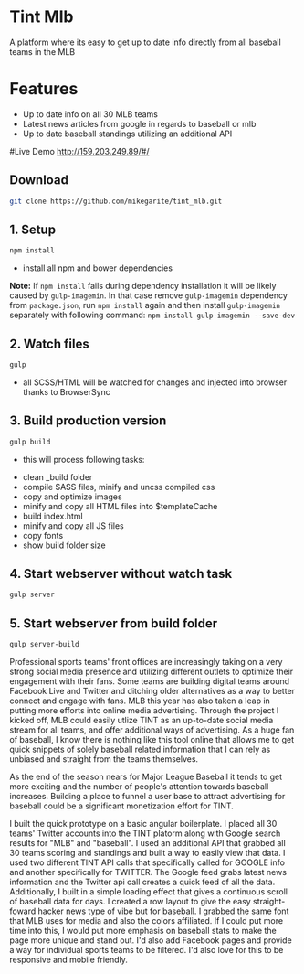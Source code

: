 # Tint Mlb
A platform where its easy to get up to date info directly from all baseball teams in the MLB

# Features
* Up to date info on all 30 MLB teams
* Latest news articles from google in regards to baseball or mlb
* Up to date baseball standings utilizing an additional API 

#Live Demo
http://159.203.249.89/#/


## Download
```bash
git clone https://github.com/mikegarite/tint_mlb.git
```

## 1. Setup
```bash
npm install
```
- install all npm and bower dependencies

**Note:** If `npm install` fails during dependency installation it will be likely caused by `gulp-imagemin`. In that case remove `gulp-imagemin` dependency from `package.json`, run `npm install` again and then install `gulp-imagemin` separately with following command: `npm install gulp-imagemin --save-dev`

## 2. Watch files
```bash
gulp
```
- all SCSS/HTML will be watched for changes and injected into browser thanks to BrowserSync

## 3. Build production version
```bash
gulp build
```
- this will process following tasks:
* clean _build folder
* compile SASS files, minify and uncss compiled css
* copy and optimize images
* minify and copy all HTML files into $templateCache
* build index.html
* minify and copy all JS files
* copy fonts
* show build folder size

## 4. Start webserver without watch task
```bash
gulp server
```

## 5. Start webserver from build folder
```bash
gulp server-build
```










Professional sports teams' front offices are increasingly taking on a very strong social media presence and utilizing different outlets to optimize their engagement with their fans. Some teams are building digital teams around Facebook Live and Twitter and ditching older alternatives as a way to better connect and engage with fans. MLB this year has also taken a leap in putting more efforts into online media advertising. Through the project I kicked off, MLB could easily utlize TINT as an up-to-date social media stream for all teams, and offer additional ways of advertising. As a huge fan of baseball, I know there is nothing like this tool online that allows me to get quick snippets of solely baseball related information that I can rely as unbiased and straight from the teams themselves. 

As the end of the season nears for Major League Baseball it tends to get more exciting and the number of people's attention towards baseball increases. Building a place to funnel a user base to attract advertising for baseball could be a significant monetization effort for TINT. 


I built the quick prototype on a basic angular boilerplate. I placed all 30 teams' Twitter accounts into the TINT platorm along with Google search results for "MLB" and "baseball". I used an additional API that grabbed all 30 teams scoring and standings and built a way to easily view that data. I used two different TINT API calls that specifically called for GOOGLE info and another specifically for TWITTER. The Google feed grabs latest news information and the Twitter api call creates a quick feed of all the data. Additionally, I built in a simple loading effect that gives a continuous scroll of baseball data for days. I created a row layout to give the easy straight-foward hacker news type of vibe but for baseball. I grabbed the same font that MLB uses for media and also the colors affiliated. If I could put more time into this, I would put more emphasis on baseball stats to make the page more unique and stand out. I'd also add Facebook pages and provide a way for individual sports teams to be filtered. I'd also love for this to be responsive and mobile friendly. 



